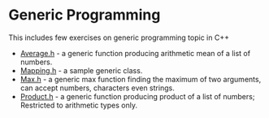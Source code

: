﻿# Generic Programming

This includes few exercises on generic programming topic in C++

* [Average.h](src/Average.h) - a generic function producing arithmetic mean of a list of numbers.
* [Mapping.h](src/Mapping.h) - a sample generic class.
* [Max.h](src/Max.h) - a generic max function finding the maximum of two arguments, can accept numbers, characters even strings.
* [Product.h](src/Product.h) - a generic function producing product of a list of numbers; Restricted to arithmetic types only.

